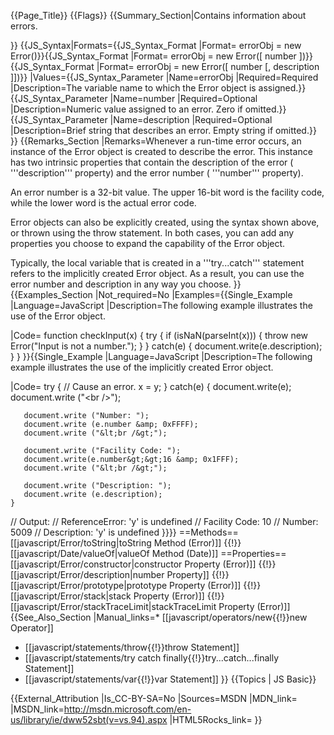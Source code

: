 {{Page_Title}}
{{Flags}}
{{Summary_Section|Contains information about errors.

}}
{{JS_Syntax|Formats={{JS_Syntax_Format
|Format= errorObj = new Error()}}{{JS_Syntax_Format
|Format= errorObj = new Error([ number ])}}{{JS_Syntax_Format
|Format= errorObj = new Error([ number [, description ]])}}
|Values={{JS_Syntax_Parameter
|Name=errorObj
|Required=Required
|Description=The variable name to which the Error object is assigned.}}{{JS_Syntax_Parameter
|Name=number
|Required=Optional
|Description=Numeric value assigned to an error. Zero if omitted.}}{{JS_Syntax_Parameter
|Name=description
|Required=Optional
|Description=Brief string that describes an error. Empty string if omitted.}}
}}
{{Remarks_Section
|Remarks=Whenever a run-time error occurs, an instance of the Error object is created to describe the error. This instance has two intrinsic properties that contain the description of the error ( '''description''' property) and the error number ( '''number''' property).

An error number is a 32-bit value. The upper 16-bit word is the facility code, while the lower word is the actual error code.

Error objects can also be explicitly created, using the syntax shown above, or thrown using the throw statement. In both cases, you can add any properties you choose to expand the capability of the Error object.

Typically, the local variable that is created in a '''try...catch''' statement refers to the implicitly created Error object. As a result, you can use the error number and description in any way you choose.
}}
{{Examples_Section
|Not_required=No
|Examples={{Single_Example
|Language=JavaScript
|Description=The following example illustrates the use of the Error object.

|Code= function checkInput(x) {
     try
     {
         if (isNaN(parseInt(x))) {
             throw new Error("Input is not a number.");
         }
     }
     catch(e)
     {
         document.write(e.description);
     }
 }
}}{{Single_Example
|Language=JavaScript
|Description=The following example illustrates the use of the implicitly created Error object.

|Code= try
    {
    // Cause an error.
    x = y;
    }
 catch(e)
    {
       document.write(e);
       document.write ("&lt;br /&gt;");
 
       document.write ("Number: ");
       document.write (e.number &amp; 0xFFFF);
       document.write ("&lt;br /&gt;");
 
       document.write ("Facility Code: ");
       document.write(e.number&gt;&gt;16 &amp; 0x1FFF);
       document.write ("&lt;br /&gt;");
 
       document.write ("Description: ");
       document.write (e.description);
    }
 
 // Output:
 // ReferenceError: 'y' is undefined
 // Facility Code: 10
 // Number: 5009
 // Description: 'y' is undefined
}}}}
==Methods==
[[javascript/Error/toString|toString Method (Error)]] {{!}} [[javascript/Date/valueOf|valueOf Method (Date)]]
==Properties==
[[javascript/Error/constructor|constructor Property (Error)]] {{!}} [[javascript/Error/description|number Property]] {{!}} [[javascript/Error/prototype|prototype Property (Error)]] {{!}} [[javascript/Error/stack|stack Property (Error)]] {{!}} [[javascript/Error/stackTraceLimit|stackTraceLimit Property (Error)]]
{{See_Also_Section
|Manual_links=* [[javascript/operators/new{{!}}new Operator]]
* [[javascript/statements/throw{{!}}throw Statement]]
* [[javascript/statements/try catch finally{{!}}try...catch...finally Statement]]
* [[javascript/statements/var{{!}}var Statement]]
}}
{{Topics | JS Basic}}

{{External_Attribution
|Is_CC-BY-SA=No
|Sources=MSDN
|MDN_link=
|MSDN_link=http://msdn.microsoft.com/en-us/library/ie/dww52sbt(v=vs.94).aspx
|HTML5Rocks_link=
}}